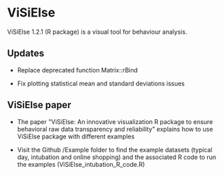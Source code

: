 # ViSiElse

ViSiElse 1.2.1 (R package) is a visual tool for behaviour analysis.

## Updates

* Replace deprecated function Matrix::rBind 

* Fix plotting statistical mean and standard deviations issues

## ViSiElse paper

* The paper "ViSiElse: An innovative visualization R package 
to ensure behavioral raw data transparency and reliability" explains how to use
ViSiElse package with different examples

* Visit the Github /Example folder to find the example datasets (typical day,
intubation and online shopping) and the associated R code to run the examples
(ViSiElse_intubation_R_code.R)
